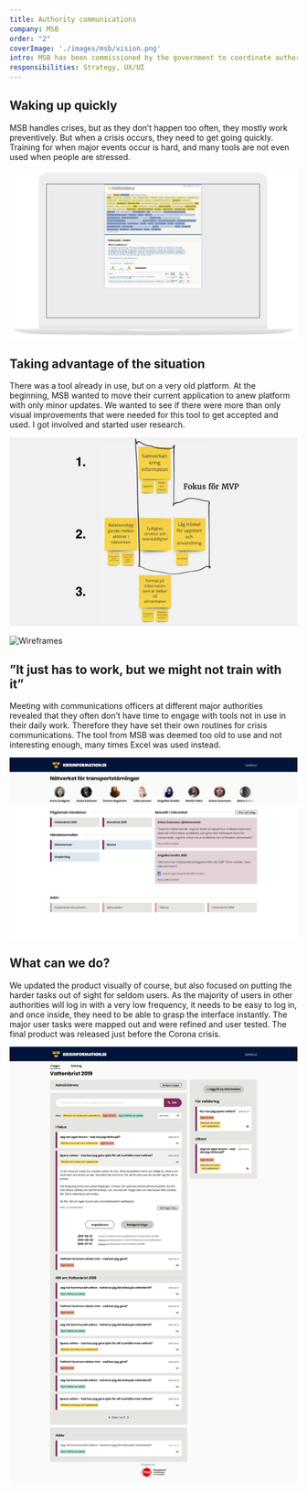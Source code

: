 ```yaml
---
title: Authority communications
company: MSB
order: "2"
coverImage: './images/msb/vision.png'
intro: MSB has been commissioned by the government to coordinate authority communication during society impacting events. Through user research with communication officers from multiple authorities, participation in crisis exercises and a close dialogue with the internal communications coordinators at MSB, an entirely new communications tool was created. I was involved from strategies and user journeys to high definition prototypes.
responsibilities: Strategy, UX/UI
---
```


## Waking up quickly
MSB handles crises, but as they don’t happen too often, they mostly work preventively. But when a crisis occurs, they need to get going quickly. Training for when major events occur is hard, and many tools are not even used when people are stressed.

![Start](./images/msb/start.png)

## Taking advantage of the situation
There was a tool already in use, but on a very old platform. At the beginning, MSB wanted to move their current application to anew platform with only minor updates. We wanted to see if there were more than only visual improvements that were needed for this tool to get accepted and used. I got involved and started user research.

![Focus](./images/msb/focus.png)

![Wireframes](./images/msb/wireframes.jpg)

## ”It just has to work, but we might not train with it”
Meeting with communications officers at different major authorities revealed that they often don’t have time to engage with tools not in use in their daily work. Therefore they have set their own routines for crisis communications. The tool from MSB was deemed too old to use and not interesting enough, many times Excel was used instead.

![Vision](./images/msb/vision.png)

## What can we do?
We updated the product visually of course, but also focused on putting the harder tasks out of sight for seldom users. As the majority of users in other authorities will log in with a very low frequency, it needs to be easy to log in, and once inside, they need to be able to grasp the interface instantly. The major user tasks were mapped out and were refined and user tested. The final product was released just before the Corona crisis.

![Final product](./images/msb/final_product.png)